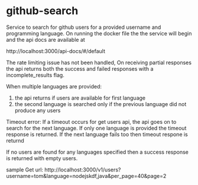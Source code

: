 # github-search
Service to search for github users for a provided username and programming language. 
On running the docker file the the service will begin and the api docs are available at 

http://localhost:3000/api-docs/#/default

The rate limiting issue has not been handled,
On receiving partial responses the api returns both the success and failed responses with a incomplete_results flag.

When multiple languages are provided:
1) the api returns if users are available for first language
2) the second language is searched only if the previous language did not produce any users

Timeout error:
If a timeout occurs for get users api, the api goes on to search for the next language.
If only one language is provided the timeout response is returned. If the next language fails too then timeout respone is returnd

If no users are found for any languages specified then a success response is returned with empty users.

sample Get url: http://localhost:3000/v1/users?username=tom&language=nodejskdf,java&per_page=40&page=2
